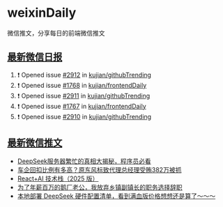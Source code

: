 # weixinDaily
微信推文，分享每日的前端微信推文

## [最新微信日报](https://github.com/kujian/weixinDaily/issues)

<!--START_SECTION:activity-->
1. ❗ Opened issue [#2912](https://github.com/kujian/githubTrending/issues/2912) in [kujian/githubTrending](https://github.com/kujian/githubTrending)
2. ❗ Opened issue [#1768](https://github.com/kujian/frontendDaily/issues/1768) in [kujian/frontendDaily](https://github.com/kujian/frontendDaily)
3. ❗ Opened issue [#2911](https://github.com/kujian/githubTrending/issues/2911) in [kujian/githubTrending](https://github.com/kujian/githubTrending)
4. ❗ Opened issue [#1767](https://github.com/kujian/frontendDaily/issues/1767) in [kujian/frontendDaily](https://github.com/kujian/frontendDaily)
5. ❗ Opened issue [#2910](https://github.com/kujian/githubTrending/issues/2910) in [kujian/githubTrending](https://github.com/kujian/githubTrending)
<!--END_SECTION:activity-->


## [最新微信推文](https://weixin.qdkfweb.cn/)

<!-- BLOG-POST-LIST:START -->
- [DeepSeek服务器繁忙的真相大揭秘，程序员必看](https://weixin.qdkfweb.cn/63151.html)
- [车企回扣比例有多高？原东风标致代理总经理受贿382万被抓](https://weixin.qdkfweb.cn/63159.html)
- [React+AI 技术栈（2025 版）](https://weixin.qdkfweb.cn/63141.html)
- [为了年薪百万的鹅厂老公，我放弃乡镇副镇长的职务选择辞职](https://weixin.qdkfweb.cn/63157.html)
- [本地部署 DeepSeek 硬件配置清单，看到满血版价格想想还是算了～～～](https://weixin.qdkfweb.cn/63169.html)
<!-- BLOG-POST-LIST:END -->